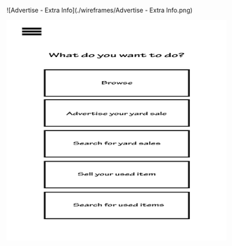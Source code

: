 ![Advertise - Extra Info](./wireframes/Advertise - Extra Info.png)

<img src="Homepage.png" width="500" height="500">
